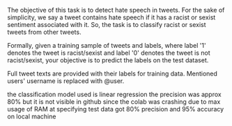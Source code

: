 
The objective of this task is to detect hate speech in tweets. For the sake of simplicity, we say a tweet contains hate speech if it has a racist or sexist sentiment associated with it. So, the task is to classify racist or sexist tweets from other tweets.

Formally, given a training sample of tweets and labels, where label '1' denotes the tweet is racist/sexist and label '0' denotes the tweet is not racist/sexist, your objective is to predict the labels on the test dataset.

Full tweet texts are provided with their labels for training data.
Mentioned users' username is replaced with @user.

the classification model used is linear regression
the precision was approx 80% but it is not visible in github since the colab was crashing due to max usage of RAM at specifying test data
got 80% precision and 95% accuracy on local machine
